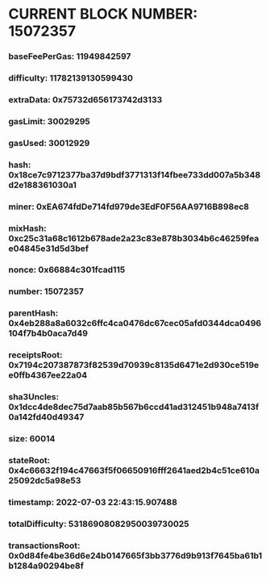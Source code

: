 # CURRENT BLOCK NUMBER: 15072357

### baseFeePerGas: 11949842597
### difficulty: 11782139130599430
### extraData: 0x75732d656173742d3133
### gasLimit: 30029295
### gasUsed: 30012929
### hash: 0x18ce7c9712377ba37d9bdf3771313f14fbee733dd007a5b348d2e188361030a1
### miner: 0xEA674fdDe714fd979de3EdF0F56AA9716B898ec8
### mixHash: 0xc25c31a68c1612b678ade2a23c83e878b3034b6c46259feae04845e31d5d3bef
### nonce: 0x66884c301fcad115
### number: 15072357
### parentHash: 0x4eb288a8a6032c6ffc4ca0476dc67cec05afd0344dca0496104f7b4b0aca7d49
### receiptsRoot: 0x7194c207387873f82539d70939c8135d6471e2d930ce519ee0ffb4367ee22a04
### sha3Uncles: 0x1dcc4de8dec75d7aab85b567b6ccd41ad312451b948a7413f0a142fd40d49347
### size: 60014
### stateRoot: 0x4c66632f194c47663f5f06650916fff2641aed2b4c51ce610a25092dc5a98e53
### timestamp: 2022-07-03 22:43:15.907488
### totalDifficulty: 53186908082950039730025
### transactionsRoot: 0x0d84fe4be36d6e24b0147665f3bb3776d9b913f7645ba61b1b1284a90294be8f
